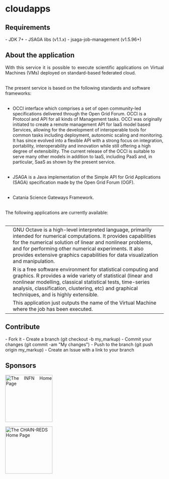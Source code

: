 # cloudapps

<h2>Requirements</h2>
- JDK 7+
- JSAGA libs (v1.1.x)
- jsaga-job-management (v1.5.96+)

<h2>About the application</h2>
<p align="justify">
With this service it is possible to execute scientific applications on Virtual Machines (VMs) deployed on standard-based federated cloud.</br></br>

The present service is based on the following standards and software frameworks:</br></br>

- OCCI interface which comprises a set of open community-led specifications delivered through the Open Grid Forum.
OCCI is a Protocol and API for all kinds of Management tasks. OCCI was originally initiated to create a remote management API for IaaS model based Services, allowing for the development of interoperable tools for common tasks including deployment, autonomic scaling and monitoring. It has since evolved into a flexible API with a strong focus on integration, portability, interoperability and innovation while still offering a high degree of extensibility. The current release of the OCCI is suitable to serve many other models in addition to IaaS, including PaaS and, in particular, SaaS as shown by the present service.</br></br>

- JSAGA is a Java implementation of the Simple API for Grid Applications (SAGA) specification made by the Open Grid Forum (OGF).</br></br>

-  Catania Science Gateways Framework.</br></br>

The following applications are currently available:</br></br>

<table border="0">
<tr>
<td></td>
<td>GNU Octave is a high-level interpreted language, primarily intended for numerical computations. It provides capabilities for the numerical solution of linear and nonlinear problems, and for performing other numerical experiments. It also provides extensive graphics capabilities for data visualization and manipulation.</td>
</tr>

<tr>
<td></td>
<td>R is a free software environment for statistical computing and graphics. R provides a wide variety of statistical (linear and nonlinear modelling, classical statistical tests, time-series analysis, classification, clustering, etc) and graphical techniques, and is highly extensible.</td>
</tr>

<tr>
<td></td>
<td>This application just outputs the name of the Virtual Machine where the job has been executed.</td>
</tr>
</table>
</p>

<h2>Contribute</h2>
- Fork it
- Create a branch (git checkout -b my_markup)
- Commit your changes (git commit -am "My changes")
- Push to the branch (git push origin my_markup)
- Create an Issue with a link to your branch
 
<h2>Sponsors</h2>
<p align="justify">
<a href="http://www.infn.it/"><img width="150" src="http://www.infn.it/logo/weblogo1.gif" border="0" title="The INFN Home Page"></a>

<a href="http://www.chain-project.eu/"><img width="150" src="https://www.chain-project.eu/image/image_gallery?uuid=4b273102-2ed0-49ca-929f-c23379318171&groupId=3456180&t=1424446552904" border="0" title="The CHAIN-REDS Home Page"></a>
</p>
